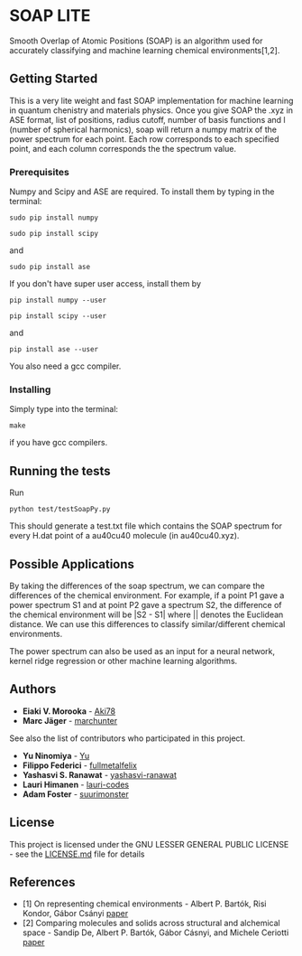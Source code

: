 # SOAP LITE 

Smooth Overlap of Atomic Positions (SOAP) is an algorithm used for accurately classifying and machine learning chemical environments[1,2].


## Getting Started

This is a very lite weight and fast SOAP implementation for machine learning in quantum chenistry and materials physics. Once you give SOAP the .xyz in ASE format,  list of positions, radius cutoff, number of basis functions and l (number of spherical harmonics), soap will return a numpy matrix of the power spectrum for each point. Each row corresponds to each specified point, and each column corresponds the the spectrum value.


### Prerequisites

Numpy and Scipy and ASE are required. To install them by typing in the terminal: 

```
sudo pip install numpy
```
```
sudo pip install scipy
```
and
```
sudo pip install ase
```
If you don't have super user access, install them by
```
pip install numpy --user
```
```
pip install scipy --user
```
and
```
pip install ase --user
```
You also need a gcc compiler.


### Installing

Simply type into the terminal:
```
make
```
if you have gcc compilers.

## Running the tests

Run 
```
python test/testSoapPy.py
```
This should generate a test.txt file which contains the SOAP spectrum for every H.dat point of a au40cu40 molecule (in au40cu40.xyz).

## Possible Applications 

By taking the differences of the soap spectrum, we can compare the differences of the chemical environment. For example, if a point P1 gave a power
spectrum S1 and at point P2 gave  a spectrum S2, the difference of the chemical environment will be |S2 - S1| where || denotes the Euclidean distance.
We can use this differences to classify similar/different chemical environments.

The power spectrum can also be used as an input for a neural network, kernel ridge regression or other machine learning algorithms.

## Authors

* **Eiaki V. Morooka** - [Aki78]( https://github.com/Aki78)
* **Marc Jäger** - [marchunter](https://github.com/marchunter)

See also the list of contributors who participated in this project.
* **Yu Ninomiya** - [Yu](http://www.sp.u-tokai.ac.jp/~bentz/Members.html)
* **Filippo Federici** - [fullmetalfelix](https://github.com/fullmetalfelix)
* **Yashasvi S. Ranawat** - [yashasvi-ranawat](https://github.com/yashasvi-ranawat)
* **Lauri Himanen** - [lauri-codes](https://github.com/lauri-codes)
* **Adam Foster** - [suurimonster](https://github.com/suurimonster)


## License

This project is licensed under the GNU LESSER GENERAL PUBLIC LICENSE - see the [LICENSE.md](LICENSE.md) file for details

## References
* [1] On representing chemical environments  - Albert P. Bartók, Risi Kondor, Gábor Csányi [paper](https://arxiv.org/abs/1209.3140)
* [2] Comparing molecules and solids across structural and alchemical space -  Sandip De, Albert P. Bartók, Gábor Cásnyi, and Michele Ceriotti [paper](https://arxiv.org/pdf/1601.04077.pdf)

